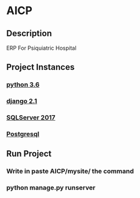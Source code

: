 # AICP

## Description


ERP For Psiquiatric Hospital


## Project Instances

  

### [python 3.6](https://www.python.org/downloads/release/python-360/)

  

### [django 2.1](https://docs.djangoproject.com/en/2.2/releases/2.1/)

  

### [SQLServer 2017](https://www.microsoft.com/en-us/sql-server/sql-server-2017)

### [Postgresql](https://www.godaddy.com/garage/how-to-install-postgresql-on-ubuntu-14-04/)

  

## Run Project

  

### Write in paste AICP/mysite/ the command

  

### **python manage.py runserver**
